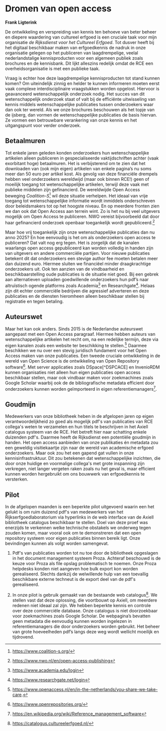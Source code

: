 


# Dromen van open access 

**Frank Ligterink** 

De ontwikkeling en verspreiding van kennis ten behoeve van beter beheer en diepere waardering van cultureel erfgoed is een cruciale taak voor mijn organisatie *de Rijksdienst voor het Cultureel Erfgoed*. Tot dusver heeft bij het digitaal beschikbaar maken van erfgoedkennis de nadruk in onze organisatie gelegen op het publiceren van laagdrempelige, veelal nederlandstalige kennisproducten voor een algemeen publiek zoals brochures en de kennisbank. Dit lijkt alleszins redelijk omdat de RCE een overheidsorganisatie is met een publieke taak. 

Vraag is echter hoe deze laagdrempelige kennisproducten tot stand kunnen komen? Om uiteindelijk zinnig en helder te kunnen informeren moeten eerst vaak complexe interdisciplinaire vraagstukken worden opgelost. Hiervoor is geavanceerd wetenschappelijk onderzoek nodig. Het succes van dit wetenschappelijk onderzoek staat of valt bij de efficiënte uitwisseling van kennis middels wetenschappelijke publicaties tussen onderzoekers waar dan ook ter wereld. Als we onze brochures beschouwen als het topje van de ijsberg, dan vormen de wetenschappelijke publicaties de basis hiervan. Ze vormen een betrouwbare verankering van onze kennis en het uitgangspunt voor verder onderzoek. 

## Betaalmuren

Tot enkele jaren geleden konden onderzoekers hun wetenschappelijke artikelen alleen publiceren in gespecialiseerde vaktijdschriften achter (vaak exorbitant hoge) betaalmuren. Het is verbijsterend om te zien dat het downloaden van (ook mijn eigen) artikelen van enkele pagina’s nu soms meer dan 50 euro per artikel kost. Als gevolg van deze financiële drempels hebben veel onderzoekers wereldwijd (maar ook binnen RCE!) geen of moeilijk toegang tot wetenschappelijke artikelen, terwijl deze vaak met publieke middelen zijn gefinancierd. De wereldwijde Open Access beweging *Coalition-S*[^COA] wil deze situatie verhelpen. Het ideaal van vrije toegang tot wetenschappelijke informatie wordt inmiddels onderschreven door beleidsmakers tot op het hoogste niveau. En op meerdere fronten zien we dan ook dat Open Access aan terrein wint. Zo is het nu bij veel uitgevers mogelijk om Open Access te publiceren. NWO vereist bijvoorbeeld dat door haar gefinancierd onderzoek openbaar toegankelijk wordt gepubliceerd.[^NWO]

Maar hoe vrij toegankelijk zijn onze wetenschappelijke publicaties dan nu anno 2025? En hoe eenvoudig is het om als onderzoekers open access te publiceren? Dat valt nog erg tegen. Het is zorgelijk dat de kanalen waarlangs open access gepubliceerd kan worden volledig in handen zijn van uitgevers en andere commerciële partijen. Voor nieuwe publicaties betekent dit dat onderzoekers een stevige author fee moeten betalen meer dan duizend euro. Hiermee sluiten we financiëel minder draagkrachtige onderzoekers uit. Ook ten aanzien van de vindbaarheid en beschikbaarstelling oude publicaties is de situatie niet goed. Bij een gebrek aan alternatieven uploaden goedwillende onderzoekers hun pdf’s naar altruïstisch ogende platforms zoals Academia[^ACA] en Researchgate[^RES]. Helaas zijn dit echter commerciële bedrijven die agressief adverteren en deze publicaties en de diensten hieromheen alleen beschikbaar stellen bij registratie en tegen betaling. 

## Auteurswet 

Maar het kan ook anders. Sinds 2015 is de Nederlandse auteurswet aangepast met een Open Access paragraaf. Hiermee hebben auteurs van wetenschappelijke artikelen het recht om, na een redelijke termijn, deze via eigen kanalen zoals een website ter beschikking te stellen.[^WET] Daarmee beschikken we nu over een stevig juridisch fundament voor het Open Access maken van onze publicaties. Een tweede cruciale ontwikkeling in de wereld van Open Science is de ontwikkeling van Open Repository software[^REPO]. Met server applicaties zoals DSpace[^DSPCACE] en InvenioRDM kunnen organisaties niet alleen hun eigen publicaties open access beschikbaar stellen, maar ook vindbaar maken voor zoekmachines zoals Google Scholar waarbij ook de de bibliografische metadata efficient  door onderzoekers kunnen worden geïmporteerd in eigen referentiemanagers[^REF].     


## Goudmijn  

Medewerkers van onze bibliotheek heben in de afgelopen jaren op eigen verantwoordelijkheid zo goed als mogelijk pdf's van publicaties van RCE collega's weten te verzamelen en hun titels te beschrijven in het Axiell catalogus systeem van de RCE. Het betreft hier naar schatting enkele duizenden pdf's. Daarmee heeft de Rijksdienst een potentiële goudmijn in handen. Het open access aanbieden van onze publikaties én metadata zou een geweldig visitiekaartje zijn naar de wereld van academische erfgoed onderzoekers. Maar ook zou het een gapend gat vullen in onze kennisinfrastruktuur. Dit zou betekenen dat wetenschappelijke inzichten, die door onze huidige en voormalige collega's met grote inspanning zijn verkregen, niet langer vergeten raken zoals nu het geval is, maar efficient kunnen worden hergebruikt om ons bouwwerk van erfgoedkennis te versterken.    


## Pilot 

In de afgelopen maanden is een beperkte pilot uitgevoerd waarin een het gelukt is om ruim duizend pdf's van medewerkers van het Rijkserfgoedlaboratorium via hyperlinks in de web interface van de Axiell bibliotheek catalogus beschikbaar te stellen. Doel van deze proef was enerzijds te verkennen welke technische obstakels we onderweg tegen zouden komen, maar vooral ook om te demonstreren dat een open repository systeem voor eigen publicaties binnen bereik ligt. Onze bevindingen kunnen als volgt worden samengevat. 

1) Pdf's van publicaties worden tot nu toe door de bibliotheek opgeslagen in het document management systeem Proza. Achteraf beschouwd is de keuze voor Proza als file opslag problematisch te noemen. Onze Proza helpdesks konden niet aangeven hoe bulk export kon worden gerealiseerd.  Slechts dankzij de welwillende hulp van een toevallig beschikbare externe techneut is de export deel van de pdf's gerealiseerd. 

2) In onze pilot is gebruik gemaakt van de bestaande web catalogus[^CAT]. We stellen vast dat deze oplossing, die voortbouwt op Axiell, om meerdere redenen niet ideaal zal zijn. We hebben beperkte kennis en controle over deze commerciële database. Onze catalogus is niet doorzoekbaar voor zoekmachines zoals Google Scholar. De webpagina’s bevatten geen metadata die eenvoudig kunnen worden ingelezen in referentiemanagers die door onderzoekers worden gebruikt. Het beheer van grote hoeveelheden pdf’s langs deze weg wordt wellicht moeilijk en tijdrovend.     


[^COA]: https://www.coalition-s.org/

[^NWO]: https://www.nwo.nl/en/open-access-publishing 

[^ACA]: https://www.academia.edu/login

[^RES]: https://www.researchgate.net/login

[^WET]: https://www.openaccess.nl/en/in-the-netherlands/you-share-we-take-care. 

[^REPO]: https://www.openrepositories.org/ 

[^DSPACE]: https://dspace.org 

[^REF]: https://en.wikipedia.org/wiki/Reference_management_software

[^CAT]: https://catalogus.cultureelerfgoed.nl/




